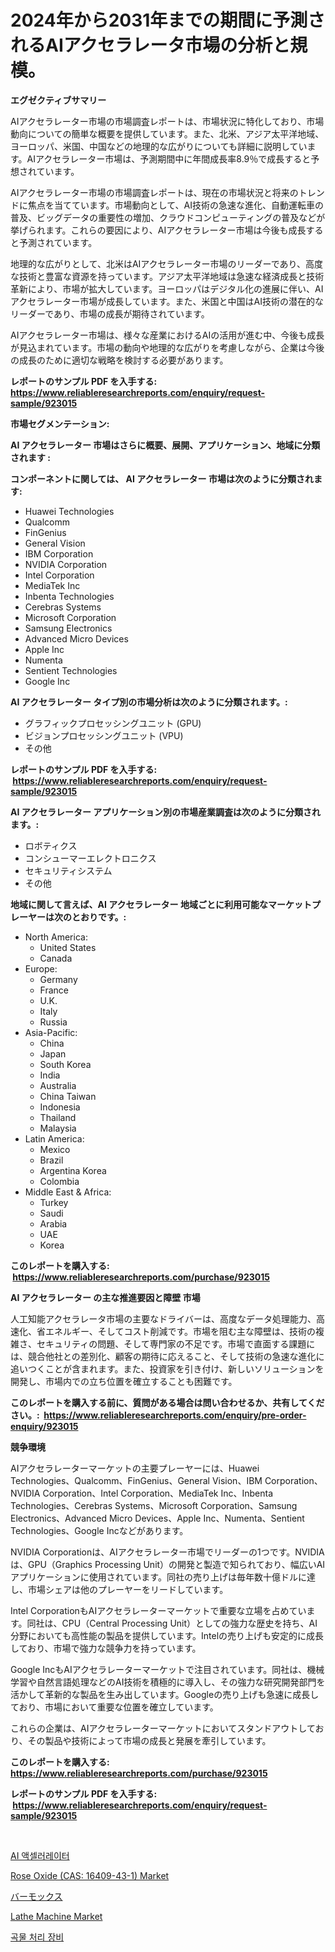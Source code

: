 <p><h1>2024年から2031年までの期間に予測されるAIアクセラレータ市場の分析と規模。</h1></p><p><strong>エグゼクティブサマリー</strong></p>
<p><p>AIアクセラレーター市場の市場調査レポートは、市場状況に特化しており、市場動向についての簡単な概要を提供しています。また、北米、アジア太平洋地域、ヨーロッパ、米国、中国などの地理的な広がりについても詳細に説明しています。AIアクセラレーター市場は、予測期間中に年間成長率8.9％で成長すると予想されています。</p><p>AIアクセラレーター市場の市場調査レポートは、現在の市場状況と将来のトレンドに焦点を当てています。市場動向として、AI技術の急速な進化、自動運転車の普及、ビッグデータの重要性の増加、クラウドコンピューティングの普及などが挙げられます。これらの要因により、AIアクセラレーター市場は今後も成長すると予測されています。</p><p>地理的な広がりとして、北米はAIアクセラレーター市場のリーダーであり、高度な技術と豊富な資源を持っています。アジア太平洋地域は急速な経済成長と技術革新により、市場が拡大しています。ヨーロッパはデジタル化の進展に伴い、AIアクセラレーター市場が成長しています。また、米国と中国はAI技術の潜在的なリーダーであり、市場の成長が期待されています。</p><p>AIアクセラレーター市場は、様々な産業におけるAIの活用が進む中、今後も成長が見込まれています。市場の動向や地理的な広がりを考慮しながら、企業は今後の成長のために適切な戦略を検討する必要があります。</p></p>
<p><strong>レポートのサンプル PDF を入手する: <a href="https://www.reliableresearchreports.com/enquiry/request-sample/923015">https://www.reliableresearchreports.com/enquiry/request-sample/923015</a></strong></p>
<p><strong>市場セグメンテーション:</strong></p>
<p><strong> AI アクセラレーター 市場はさらに概要、展開、アプリケーション、地域に分類されます :</strong></p>
<p><strong>コンポーネントに関しては、 AI アクセラレーター 市場は次のように分類されます: &nbsp;</strong></p>
<p><ul><li>Huawei Technologies</li><li>Qualcomm</li><li>FinGenius</li><li>General Vision</li><li>IBM Corporation</li><li>NVIDIA Corporation</li><li>Intel Corporation</li><li>MediaTek Inc</li><li>Inbenta Technologies</li><li>Cerebras Systems</li><li>Microsoft Corporation</li><li>Samsung Electronics</li><li>Advanced Micro Devices</li><li>Apple Inc</li><li>Numenta</li><li>Sentient Technologies</li><li>Google Inc</li></ul></p>
<p><strong> AI アクセラレーター タイプ別の市場分析は次のように分類されます。:</strong></p>
<p><ul><li>グラフィックプロセッシングユニット (GPU)</li><li>ビジョンプロセッシングユニット (VPU)</li><li>その他</li></ul></p>
<p><strong>レポートのサンプル PDF を入手する: &nbsp;<a href="https://www.reliableresearchreports.com/enquiry/request-sample/923015">https://www.reliableresearchreports.com/enquiry/request-sample/923015</a></strong></p>
<p><strong> AI アクセラレーター アプリケーション別の市場産業調査は次のように分類されます。:</strong></p>
<p><ul><li>ロボティクス</li><li>コンシューマーエレクトロニクス</li><li>セキュリティシステム</li><li>その他</li></ul></p>
<p><strong>地域に関して言えば、AI アクセラレーター 地域ごとに利用可能なマーケットプレーヤーは次のとおりです。:</strong></p>
<p><ul>
    <li>
        North America:
        <ul>
            <li>United States</li>
            <li>Canada</li>
        </ul>
    </li>
    <li>
        Europe:
        <ul>
            <li>Germany</li>
            <li>France</li>
            <li>U.K.</li>
            <li>Italy</li>
            <li>Russia</li>
        </ul>
    </li>
    <li>
        Asia-Pacific:
        <ul>
            <li>China</li>
            <li>Japan</li>
            <li>South Korea</li>
            <li>India</li>
            <li>Australia</li>
            <li>China Taiwan</li>
            <li>Indonesia</li>
            <li>Thailand</li>
            <li>Malaysia</li>
        </ul>
    </li>
    <li>
        Latin America:
        <ul>
            <li>Mexico</li>
            <li>Brazil</li>
            <li>Argentina Korea</li>
            <li>Colombia</li>
        </ul>
    </li>
    <li>
        Middle East & Africa:
        <ul>
            <li>Turkey</li>
            <li>Saudi</li>
            <li>Arabia</li>
            <li>UAE</li>
            <li>Korea</li>
        </ul>
    </li>
    </ul></p>
<p><strong>このレポートを購入する: &nbsp;<a href="https://www.reliableresearchreports.com/purchase/923015">https://www.reliableresearchreports.com/purchase/923015</a></strong></p>
<p><strong>AI アクセラレーター の主な推進要因と障壁 市場</strong></p>
<p><p>人工知能アクセラレータ市場の主要なドライバーは、高度なデータ処理能力、高速化、省エネルギー、そしてコスト削減です。市場を阻む主な障壁は、技術の複雑さ、セキュリティの問題、そして専門家の不足です。市場で直面する課題には、競合他社との差別化、顧客の期待に応えること、そして技術の急速な進化に追いつくことが含まれます。また、投資家を引き付け、新しいソリューションを開発し、市場内での立ち位置を確立することも困難です。</p></p>
<p><strong>このレポートを購入する前に、質問がある場合は問い合わせるか、共有してください。:&nbsp; <a href="https://www.reliableresearchreports.com/enquiry/pre-order-enquiry/923015">https://www.reliableresearchreports.com/enquiry/pre-order-enquiry/923015</a></strong></p>
<p><strong>競争環境</strong></p>
<p><p>AIアクセラレーターマーケットの主要プレーヤーには、Huawei Technologies、Qualcomm、FinGenius、General Vision、IBM Corporation、NVIDIA Corporation、Intel Corporation、MediaTek Inc、Inbenta Technologies、Cerebras Systems、Microsoft Corporation、Samsung Electronics、Advanced Micro Devices、Apple Inc、Numenta、Sentient Technologies、Google Incなどがあります。</p><p>NVIDIA Corporationは、AIアクセラレーター市場でリーダーの1つです。NVIDIAは、GPU（Graphics Processing Unit）の開発と製造で知られており、幅広いAIアプリケーションに使用されています。同社の売り上げは毎年数十億ドルに達し、市場シェアは他のプレーヤーをリードしています。</p><p>Intel CorporationもAIアクセラレーターマーケットで重要な立場を占めています。同社は、CPU（Central Processing Unit）としての強力な歴史を持ち、AI分野においても高性能の製品を提供しています。Intelの売り上げも安定的に成長しており、市場で強力な競争力を持っています。</p><p>Google IncもAIアクセラレーターマーケットで注目されています。同社は、機械学習や自然言語処理などのAI技術を積極的に導入し、その強力な研究開発部門を活かして革新的な製品を生み出しています。Googleの売り上げも急速に成長しており、市場において重要な位置を確立しています。</p><p>これらの企業は、AIアクセラレーターマーケットにおいてスタンドアウトしており、その製品や技術によって市場の成長と発展を牽引しています。</p></p>
<p><strong>このレポートを購入する: &nbsp; <a href="https://www.reliableresearchreports.com/purchase/923015">https://www.reliableresearchreports.com/purchase/923015</a></strong></p>
<p><strong>レポートのサンプル PDF を入手する: &nbsp;<a href="https://www.reliableresearchreports.com/enquiry/request-sample/923015">https://www.reliableresearchreports.com/enquiry/request-sample/923015</a></strong><strong></strong></p>
<p>&nbsp;</p>
<p><p><a href="https://github.com/sougarounis/Market-Research-Report-List-2/blob/main/3375123182624.md">AI 액셀러레이터</a></p><p><a href="https://github.com/irfadac/Market-Research-Report-List-2/blob/main/rose-oxide-cas-16409-43-1-market.md">Rose Oxide (CAS: 16409-43-1) Market</a></p><p><a href="https://github.com/mohamedbakry57/Market-Research-Report-List-2/blob/main/2847952182627.md">バーモックス</a></p><p><a href="https://issuu.com/reportprime-2/docs/lathe-machine-market-size-2030.pptx">Lathe Machine Market</a></p><p><a href="https://github.com/laholand/Market-Research-Report-List-2/blob/main/3336721182623.md">곡물 처리 장비</a></p></p>
